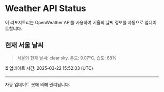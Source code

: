 
# Weather API Status

이 리포지토리는 OpenWeather API를 사용하여 서울의 날씨 정보를 자동으로 업데이트합니다.

## 현재 서울 날씨
> 서울의 현재 날씨: clear sky, 온도: 9.07°C, 습도: 68%

⏳ 업데이트 시간: 2025-03-22 15:52:03 (UTC)

---
자동 업데이트 봇에 의해 관리됩니다.
